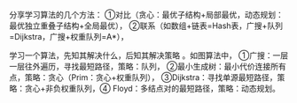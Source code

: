分享学习算法的几个方法：
①对比（贪心：最优子结构+局部最优，动态规划：最优独立重叠子结构+全局最优），
②联系（如数组+链表=Hash表，广搜+队列=Dijkstra，广搜+权重队列=A*），

学习一个算法，先知其解决什么，后知其解决策略 。如图算法中，
①广搜：一层一层往外遍历，寻找最短路径，策略：队列，
②最小生成树：最小代价连接所有点，策略：贪心（Prim：贪心+权重队列），
③Dijkstra：寻找单源最短路径，策略：贪心+非负权重队列，④
Floyd：多结点对的最短路径，策略：动态规划。

